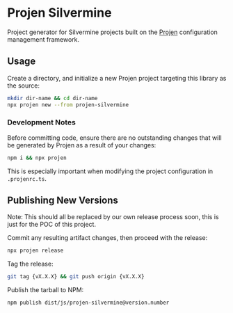 # Projen Silvermine

Project generator for Silvermine projects built on the [Projen][url-projen] configuration
management framework.

## Usage

Create a directory, and initialize a new Projen project targeting this library
as the source:

```bash
mkdir dir-name && cd dir-name
npx projen new --from projen-silvermine
```

### Development Notes

Before committing code, ensure there are no outstanding changes that will be generated by
Projen as a result of your changes:

```bash
npm i && npx projen
```

This is especially important when modifying the project configuration in `.projenrc.ts`.

## Publishing New Versions

Note: This should all be replaced by our own release process soon, this is just for
the POC of this project.

Commit any resulting artifact changes, then proceed with the release:

```bash
npx projen release
```

Tag the release:

```bash
git tag {vX.X.X} && git push origin {vX.X.X}
```

Publish the tarball to NPM:

```bash
npm publish dist/js/projen-silvermine@version.number
```

[url-projen]: https://projen.io/
